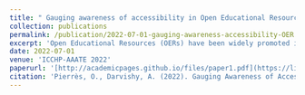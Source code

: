 ```yaml
---
title: " Gauging awareness of accessibility in Open Educational Resources "
collection: publications
permalink: /publication/2022-07-01-gauging-awareness-accessibility-OER
excerpt: 'Open Educational Resources (OERs) have been widely promoted in the higher education community in recent years. However, the accessibility of OERs for people with disabilities has received relatively little attention. This paper presents the results of interviews carried out with people at higher education institutions worldwide who are involved in the creation and implementation of OERs. The goal is to gauge the awareness of accessibility issues in OERs. This paper raises the following research questions: How much do OER creators know about accessibility? What measures are needed to ensure accessibility in OERs? Results suggest that OER creators are aware about some issues around accessibility, but they still need further training on how to solve them. OER creators lack time, skills, and awareness to create accessible OERs. Support from specialists and colleagues and hands-on trainings can help cope with these challenges.'
date: 2022-07-01
venue: 'ICCHP-AAATE 2022'
paperurl: '[http://academicpages.github.io/files/paper1.pdf](https://link.springer.com/chapter/10.1007/978-3-031-08645-8_39)'
citation: 'Pierrès, O., Darvishy, A. (2022). Gauging Awareness of Accessibility in Open Educational Resources. In: Miesenberger, K., Kouroupetroglou, G., Mavrou, K., Manduchi, R., Covarrubias Rodriguez, M., Penáz, P. (eds) Computers Helping People with Special Needs. ICCHP-AAATE 2022. Lecture Notes in Computer Science, vol 13342. Springer, Cham. https://doi.org/10.1007/978-3-031-08645-8_39'
---
```

